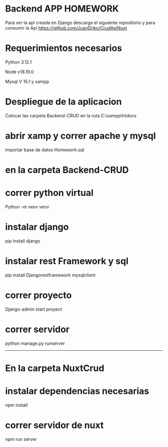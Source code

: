 # Backend APP HOMEWORK
Para ver la api creada en Django descarga el siguiente repositorio y para consumir la Api
https://github.com/JuanDriko/CrudApiNuxt

# Requerimientos necesarios

Python 3.12.1

Node v18.19.0

Mysql V 15.1 y xampp

# Despliegue de la aplicacion
Colocar las carpeta Backend-CRUD 
en la ruta C:\xampp\htdocs

# abrir xamp y correr apache y mysql
importar base de datos Homework.sql

# en la carpeta Backend-CRUD
# correr python virtual
Python -m venv venv

# instalar django
pip install django

# instalar rest Framework y sql
pip install Djangorestframework mysqlclient

# correr proyecto
Django-admin start proyect

# correr servidor
python manage.py runserver

----------------------------------------

# En la carpeta NuxtCrud

# instalar dependencias necesarias
npm install

# correr servidor de nuxt

npm run server
